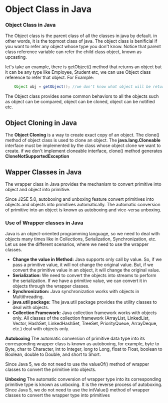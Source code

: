 # Object Class in Java

### **Object Class in Java**

The Object class is the parent class of all the classes in java by default. in other words, it is the topmost class of java.
The object class is benificial if you want to refer any object whose type you don't know. Notice that parent class reference variable can refer the child class object, known as upcasting.

let's take an example, there is getObject() method that returns an object but it can be any type like Employee, Student etc, we can use Object class reference to refer that object. For Example:

```java
    Object obj = getObject(); //we don't know what object will be returned from this method.

```

The Object class provides some common behaviors to all the objects such as object can be compared, object can be cloned, object can be notified etc.

## Object Cloning in Java

The **Object Cloning** is a way to create exact copy of an object. The clone() method of object class is used to clone an object.
The **java.lang.Cloneable** interface must be implemented by the class whose object clone we want to create. if we don't implement cloneable interface, clone() method generates **CloneNotSupportedException**

## Wapper Classes in Java

The wrapper class in Java provides the mechanism to convert primitive into object and object into primitive.

Since J2SE 5.0, autoboxing and unboxing feature convert primitives into objects and objects into primitives automatically. The automatic conversion of primitive into an object is known as autoboxing and vice-versa unboxing.

### Use of Wrapper classes in Java

Java is an object-oriented programming language, so we need to deal with objects many times like in Collections, Serialization, Synchronization, etc. Let us see the different scenarios, where we need to use the wrapper classes.

- **Change the value in Method:** Java supports only call by value. So, if we pass a primitive value, it will not change the original value. But, if we convert the primitive value in an object, it will change the original value.
- **Serialization:** We need to convert the objects into streams to perform the serialization. If we have a primitive value, we can convert it in objects through the wrapper classes.
- **Synchronization:** Java synchronization works with objects in Multithreading.
- **java.util package:** The java.util package provides the utility classes to deal with objects.
- **Collection Framework:** Java collection framework works with objects only. All classes of the collection framework (ArrayList, LinkedList, Vector, HashSet, LinkedHashSet, TreeSet, PriorityQueue, ArrayDeque, etc.) deal with objects only.

**Autoboxing**
The automatic conversion of primitive data type into its corresponding wrapper class is known as autoboxing, for example, byte to Byte, char to Character, int to Integer, long to Long, float to Float, boolean to Boolean, double to Double, and short to Short.

Since Java 5, we do not need to use the valueOf() method of wrapper classes to convert the primitive into objects.

**Unboxing**
The automatic conversion of wrapper type into its corresponding primitive type is known as unboxing. It is the reverse process of autoboxing.
Since Java 5, we do not need to use the intValue() method of wrapper classes to convert the wrapper type into primitives
